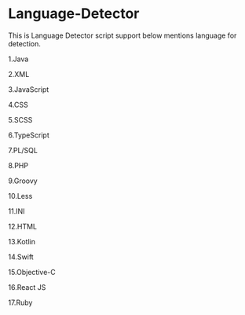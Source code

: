 # Language-Detector
This is Language Detector script support below mentions language for detection.

1.Java

2.XML

3.JavaScript

4.CSS

5.SCSS

6.TypeScript

7.PL/SQL

8.PHP

9.Groovy

10.Less

11.INI

12.HTML

13.Kotlin

14.Swift

15.Objective-C

16.React JS

17.Ruby

